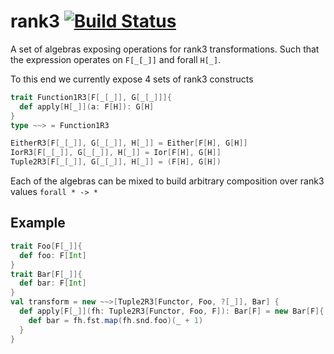 # rank3 [![Build Status](https://travis-ci.com/ChristopherDavenport/rank3.svg?branch=master)](https://travis-ci.com/ChristopherDavenport/rank3)

A set of algebras exposing operations for rank3 transformations. Such that the expression operates on
`F[_[_]]` and forall `H[_]`.

To this end we currently expose 4 sets of rank3 constructs

```scala
trait Function1R3[F[_[_]], G[_[_]]]{
  def apply[H[_]](a: F[H]): G[H]
}
type ~~> = Function1R3

EitherR3[F[_[_]], G[_[_]], H[_]] = Either[F[H], G[H]]
IorR3[F[_[_]], G[_[_]], H[_]] = Ior[F[H], G[H]]
Tuple2R3[F[_[_]], G[_[_]], H[_]] = (F[H], G[H])
```

Each of the algebras can be mixed to build arbitrary composition over rank3 values `forall * -> *`

## Example

```scala
trait Foo[F[_]]{
  def foo: F[Int]
}
trait Bar[F[_]]{
  def bar: F[Int]
}
val transform = new ~~>[Tuple2R3[Functor, Foo, ?[_]], Bar] {
  def apply[F[_]](fh: Tuple2R3[Functor, Foo, F]): Bar[F] = new Bar[F]{
    def bar = fh.fst.map(fh.snd.foo)(_ + 1)
  }
}
```
